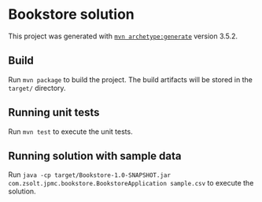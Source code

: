 # Bookstore solution

This project was generated with [`mvn archetype:generate`](https://maven.apache.org/) version 3.5.2.

## Build

Run `mvn package` to build the project. The build artifacts will be stored in the `target/` directory. 

## Running unit tests

Run `mvn test` to execute the unit tests.

## Running solution with sample data

Run `java -cp target/Bookstore-1.0-SNAPSHOT.jar com.zsolt.jpmc.bookstore.BookstoreApplication sample.csv` to execute the solution.
